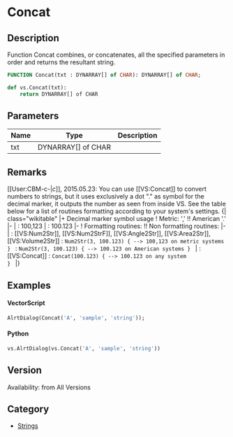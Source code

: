 # Concat

## Description
Function Concat combines, or concatenates, all the specified parameters in order and returns the resultant string.

```pascal
FUNCTION Concat(txt : DYNARRAY[] of CHAR): DYNARRAY[] of CHAR;
```

```python
def vs.Concat(txt):
    return DYNARRAY[] of CHAR
```

## Parameters
|Name|Type|Description|
|---|---|---|
|txt|DYNARRAY[] of CHAR|   |

## Remarks
[[User:CBM-c-|_c_]], 2015.05.23: You can use [[VS:Concat]] to convert numbers to strings, but it uses exclusively a dot "." as symbol for the decimal marker, it outputs the number as seen from inside VS. See the table below for a list of routines formatting according to your system's settings.
{| class="wikitable"
|+ Decimal marker symbol usage
! Metric: ',' !!  American '.'
|-
| 
: 100,123
|
: 100.123
|-
! Formatting routines: !!  Non formatting routines:
|-
| 
: [[VS:Num2Str]], [[VS:Num2StrF]], [[VS:Angle2Str]], [[VS:Area2Str]], [[VS:Volume2Str]]
: <code>Num2Str(3, 100.123) { --> 100,123 on metric systems } </code>
: <code>Num2Str(3, 100.123) { --> 100.123 on American systems } </code>
|
: [[VS:Concat]]
: <code>Concat(100.123) { --> 100.123 on any system } </code>
|}

## Examples
#### VectorScript ####
```pascal
AlrtDialog(Concat('A', 'sample', 'string'));
```
#### Python ####
```python
vs.AlrtDialog(vs.Concat('A', 'sample', 'string'))
```

## Version
Availability: from All Versions

## Category
* [Strings](../Categories/Strings.md)
